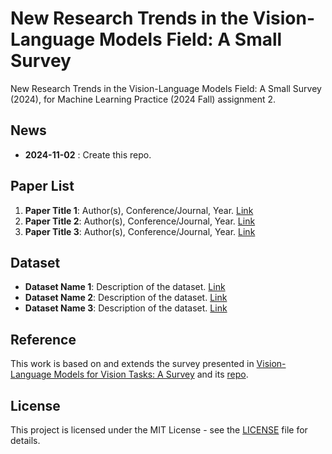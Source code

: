 # New Research Trends in the Vision-Language Models Field: A Small Survey

New Research Trends in the Vision-Language Models Field: A Small Survey (2024), for Machine Learning Practice (2024 Fall) assignment 2.

## News
- **2024-11-02** : Create this repo.

## Paper List
1. **Paper Title 1**: Author(s), Conference/Journal, Year. [Link](https://example.com)
2. **Paper Title 2**: Author(s), Conference/Journal, Year. [Link](https://example.com)
3. **Paper Title 3**: Author(s), Conference/Journal, Year. [Link](https://example.com)

## Dataset
- **Dataset Name 1**: Description of the dataset. [Link](https://example.com)
- **Dataset Name 2**: Description of the dataset. [Link](https://example.com)
- **Dataset Name 3**: Description of the dataset. [Link](https://example.com)

## Reference
This work is based on and extends the survey presented in [Vision-Language Models for Vision Tasks: A Survey](https://arxiv.org/abs/2304.00685) and its [repo](https://github.com/jingyi0000/VLM_survey).
## License
This project is licensed under the MIT License - see the [LICENSE](LICENSE) file for details.

